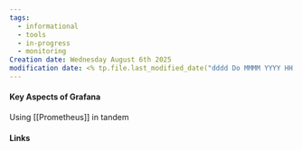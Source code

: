```yaml
---
tags:
  - informational
  - tools
  - in-progress
  - monitoring
Creation date: Wednesday August 6th 2025
modification date: <% tp.file.last_modified_date("dddd Do MMMM YYYY HH:mm:ss") %>
---
```

#### Key Aspects of Grafana

Using [[Prometheus]] in tandem
#### Links

